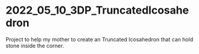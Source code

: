 # 2022_05_10_3DP_TruncatedIcosahedron
Project to help my mother to create an Truncated Icosahedron that can hold stone inside the corner.
